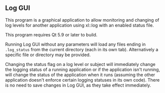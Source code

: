 ## Log GUI

This program is a graphical application to allow monitoring and changing of log levels for another
application using xl::log with an enabled status file. 

This program requires Qt 5.9 or later to build.

Running Log GUI without any parameters will load any files ending in `.log_status` from the current
directory (each in its own tab).  Alternatively a specific file or directory may be provided.

Changing the status flag on a log level or subject will immediately change the logging status
of a running application or if the application isn't running, will change the status of the
application when it runs (assuming the other application doesn't enforce certain logging 
statuses in its own code).   There is no need to save changes in Log GUI, as they take effect
immediately.

